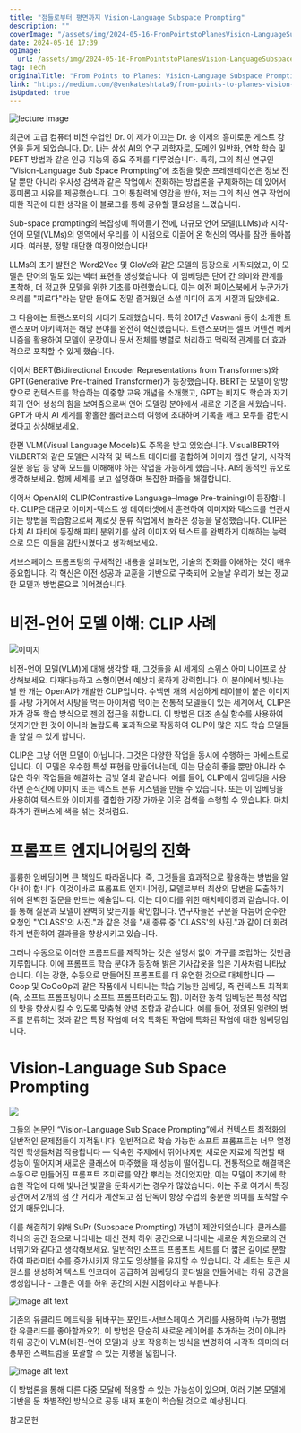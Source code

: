 ```yaml
---
title: "점들로부터 평면까지 Vision-Language Subspace Prompting"
description: ""
coverImage: "/assets/img/2024-05-16-FromPointstoPlanesVision-LanguageSubspacePrompting_0.png"
date: 2024-05-16 17:39
ogImage: 
  url: /assets/img/2024-05-16-FromPointstoPlanesVision-LanguageSubspacePrompting_0.png
tag: Tech
originalTitle: "From Points to Planes: Vision-Language Subspace Prompting"
link: "https://medium.com/@venkateshtata9/from-points-to-planes-vision-language-subspace-prompting-d3d04204c48a"
isUpdated: true
---
```






![lecture image](/assets/img/2024-05-16-FromPointstoPlanesVision-LanguageSubspacePrompting_0.png)

최근에 고급 컴퓨터 비전 수업인 Dr. 이 제가 이끄는 Dr. 송 이제의 흥미로운 게스트 강연을 듣게 되었습니다. Dr. Li는 삼성 AI의 연구 과학자로, 도메인 일반화, 연합 학습 및 PEFT 방법과 같은 인공 지능의 중요 주제를 다루었습니다. 특히, 그의 최신 연구인 "Vision-Language Sub Space Prompting"에 초점을 맞춘 프레젠테이션은 정보 전달 뿐만 아니라 유사성 검색과 같은 작업에서 진화하는 방법론을 구체화하는 데 있어서 흥미롭고 사유를 제공했습니다. 그의 통찰력에 영감을 받아, 저는 그의 최신 연구 작업에 대한 직관에 대한 생각을 이 블로그를 통해 공유할 필요성을 느꼈습니다.

Sub-space prompting의 복잡성에 뛰어들기 전에, 대규모 언어 모델(LLMs)과 시각-언어 모델(VLMs)의 영역에서 우리를 이 시점으로 이끌어 온 혁신의 역사를 잠깐 돌아봅시다. 여러분, 정말 대단한 여정이었습니다!

LLMs의 초기 발전은 Word2Vec 및 GloVe와 같은 모델의 등장으로 시작되었고, 이 모델은 단어의 밀도 있는 벡터 표현을 생성했습니다. 이 임베딩은 단어 간 의미와 관계를 포착해, 더 정교한 모델을 위한 기초를 마련했습니다. 이는 예전 페이스북에서 누군가가 우리를 "찌르다"라는 말만 들어도 정말 즐거웠던 소셜 미디어 초기 시절과 닮았네요.


<div class="content-ad"></div>

그 다음에는 트랜스포머의 시대가 도래했습니다. 특히 2017년 Vaswani 등이 소개한 트랜스포머 아키텍처는 해당 분야를 완전히 혁신했습니다. 트랜스포머는 셀프 어텐션 메커니즘을 활용하여 모델이 문장이나 문서 전체를 병렬로 처리하고 맥락적 관계를 더 효과적으로 포착할 수 있게 했습니다.

이어서 BERT(Bidirectional Encoder Representations from Transformers)와 GPT(Generative Pre-trained Transformer)가 등장했습니다. BERT는 모델이 양방향으로 컨텍스트를 학습하는 이중향 교육 개념을 소개했고, GPT는 비지도 학습과 자기회귀 언어 생성의 힘을 보여줌으로써 언어 모델링 분야에서 새로운 기준을 세웠습니다. GPT가 마치 AI 세계를 황홀한 롤러코스터 여행에 초대하며 기록을 깨고 모두를 감탄시켰다고 상상해보세요.

한편 VLM(Visual Language Models)도 주목을 받고 있었습니다. VisualBERT와 ViLBERT와 같은 모델은 시각적 및 텍스트 데이터를 결합하여 이미지 캡션 달기, 시각적 질문 응답 등 양쪽 모드를 이해해야 하는 작업을 가능하게 했습니다. AI의 동적인 듀오로 생각해보세요. 함께 세계를 보고 설명하며 복잡한 퍼즐을 해결합니다.

이어서 OpenAI의 CLIP(Contrastive Language–Image Pre-training)이 등장합니다. CLIP은 대규모 이미지-텍스트 쌍 데이터셋에서 훈련하여 이미지와 텍스트를 연관시키는 방법을 학습함으로써 제로샷 분류 작업에서 놀라운 성능을 달성했습니다. CLIP은 마치 AI 파티에 등장해 파티 분위기를 살려 이미지와 텍스트를 완벽하게 이해하는 능력으로 모든 이들을 감탄시켰다고 생각해보세요.

<div class="content-ad"></div>

서브스페이스 프롬프팅의 구체적인 내용을 살펴보면, 기술의 진화를 이해하는 것이 매우 중요합니다. 각 혁신은 이전 성공과 교훈을 기반으로 구축되어 오늘날 우리가 보는 정교한 모델과 방법론으로 이어졌습니다.

# 비전-언어 모델 이해: CLIP 사례

![이미지](/assets/img/2024-05-16-FromPointstoPlanesVision-LanguageSubspacePrompting_1.png)

비전-언어 모델(VLM)에 대해 생각할 때, 그것들을 AI 세계의 스위스 아미 나이프로 상상해보세요. 다재다능하고 소형이면서 예상치 못하게 강력합니다. 이 분야에서 빛나는 별 한 개는 OpenAI가 개발한 CLIP입니다. 수백만 개의 세심하게 레이블이 붙은 이미지를 사탕 가게에서 사탕을 먹는 아이처럼 먹이는 전통적 모델들이 있는 세계에서, CLIP은 자가 감독 학습 방식으로 젠의 접근을 취합니다. 이 방법은 대조 손실 함수를 사용하여 멋지기만 한 것이 아니라 놀랍도록 효과적으로 작동하여 CLIP이 많은 지도 학습 모델들을 앞설 수 있게 합니다.

<div class="content-ad"></div>

CLIP은 그냥 어떤 모델이 아닙니다. 그것은 다양한 작업을 동시에 수행하는 마에스트로입니다. 이 모델은 우수한 특성 표현을 만들어내는데, 이는 단순히 좋을 뿐만 아니라 수많은 하위 작업들을 해결하는 금빛 열쇠 같습니다. 예를 들어, CLIP에서 임베딩을 사용하면 순식간에 이미지 또는 텍스트 분류 시스템을 만들 수 있습니다. 또는 이 임베딩을 사용하여 텍스트와 이미지를 결합한 가장 가까운 이웃 검색을 수행할 수 있습니다. 마치 화가가 캔버스에 색을 섞는 것처럼요.

# 프롬프트 엔지니어링의 진화

훌륭한 임베딩이면 큰 책임도 따라옵니다. 즉, 그것들을 효과적으로 활용하는 방법을 알아내야 합니다. 이것이바로 프롬프트 엔지니어링, 모델로부터 최상의 답변을 도출하기 위해 완벽한 질문을 만드는 예술입니다. 이는 데이터를 위한 매치메이킹과 같습니다. 이를 통해 질문과 모델이 완벽히 맞는지를 확인합니다. 연구자들은 구문을 다듬어 순수한 요청인 "'CLASS'의 사진."과 같은 것을 "새 종류 중 'CLASS'의 사진."과 같이 더 화려하게 변환하여 결과물을 향상시키고 있습니다.

<div class="content-ad"></div>

그러나 수동으로 이러한 프롬프트를 제작하는 것은 설명서 없이 가구를 조립하는 것만큼 지루합니다. 이에 프롬프트 학습 분야가 등장해 밝은 기사갑옷을 입은 기사처럼 나타났습니다. 이는 강한, 수동으로 만들어진 프롬프트를 더 유연한 것으로 대체합니다 — Coop 및 CoCoOp과 같은 작품에서 나타나는 학습 가능한 임베딩, 즉 컨텍스트 최적화(즉, 소프트 프롬프팅이나 소프트 프롬프터라고도 함). 이러한 동적 임베딩은 특정 작업의 맛을 향상시킬 수 있도록 맞춤형 양념 조합과 같습니다. 예를 들어, 정의된 일련의 범주를 분류하는 것과 같은 특정 작업에 더욱 특화된 작업에 특화된 작업에 대한 임베딩입니다.

# Vision-Language Sub Space Prompting

<img src="/assets/img/2024-05-16-FromPointstoPlanesVision-LanguageSubspacePrompting_3.png" />

그들의 논문인 “Vision-Language Sub Space Prompting”에서 컨텍스트 최적화의 일반적인 문제점들이 지적됩니다. 일반적으로 학습 가능한 소프트 프롬프트는 너무 열정적인 학생들처럼 작용합니다 — 익숙한 주제에서 뛰어나지만 새로운 자료에 직면할 때 성능이 떨어지며 새로운 클래스에 마주했을 때 성능이 떨어집니다. 전통적으로 해결책은 수동으로 만들어진 프롬프트 조미료를 약간 뿌리는 것이었지만, 이는 모델이 초기에 학습한 작업에 대해 빛나던 빛깔을 둔화시키는 경우가 많았습니다. 이는 주로 여기서 특징 공간에서 2개의 점 간 거리가 계산되고 점 단독이 항상 수업의 충분한 의미를 포착할 수 없기 때문입니다.

<div class="content-ad"></div>

이를 해결하기 위해 SuPr (Subspace Prompting) 개념이 제안되었습니다. 클래스를 하나의 공간 점으로 나타내는 대신 전체 하위 공간으로 나타내는 새로운 차원으로의 건너뛰기와 같다고 생각해보세요. 일반적인 소프트 프롬프트 세트를 더 짧은 길이로 분할하여 파라미터 수를 증가시키지 않고도 앙상블을 유지할 수 있습니다. 각 세트는 토큰 시퀀스를 생성하여 텍스트 인코더에 공급하여 임베딩의 꽃다발을 만들어내는 하위 공간을 생성합니다 - 그들은 이를 하위 공간의 지원 지점이라고 부릅니다.

![image alt text](/assets/img/2024-05-16-FromPointstoPlanesVision-LanguageSubspacePrompting_4.png)

기존의 유클리드 메트릭을 뒤바꾸는 포인트-서브스페이스 거리를 사용하여 (누가 평범한 유클리드를 좋아할까요?). 이 방법은 단순히 새로운 레이어를 추가하는 것이 아니라 하위 공간이 VLM(비전-언어 모델)과 상호 작용하는 방식을 변경하여 시각적 의미의 더 풍부한 스펙트럼을 포괄할 수 있는 지평을 넓힙니다.

![image alt text](/assets/img/2024-05-16-FromPointstoPlanesVision-LanguageSubspacePrompting_5.png)

<div class="content-ad"></div>

이 방법론을 통해 다른 다중 모달에 적용할 수 있는 가능성이 있으며, 여러 기본 모델에 기반을 둔 차별적인 방식으로 공동 내재 표현이 학습될 것으로 예상됩니다.

참고문헌